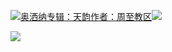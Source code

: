 [![](https://res.chinacath.cn/web/2024/11/08/1731030050068.png@!w100h100)奥洒纳专辑：天韵作者：周至教区![](https://res.chinacath.cn/web/icon/play-128.png)](http://www.zhouzhidiocese.com/track/109352)

![](https://res.chinacath.cn/web/images/2022/12/02/1669942519689.jpg)